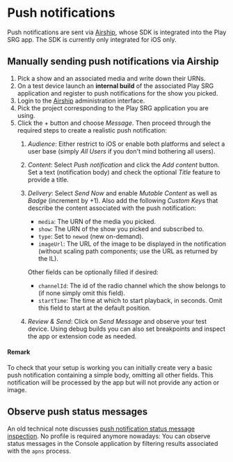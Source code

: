 # Push notifications

Push notifications are sent via [Airship](https://www.airship.com), whose SDK is integrated into the Play SRG app. The SDK is currently only integrated for iOS only.

## Manually sending push notifications via Airship

1. Pick a show and an associated media and write down their URNs.
1. On a test device launch an **internal build** of the associated Play SRG application and register to push notifications for the show you picked.
1. Login to the [Airship](https://go.airship.com/accounts/login) administration interface.
1. Pick the project corresponding to the Play SRG application you are using.
1. Click the + button and choose _Message_. Then proceed through the required steps to create a realistic push notification:
    1. _Audience_: Either restrict to iOS or enable both platforms and select a user base (simply _All Users_ if you don't mind bothering all users).
    1. _Content_: Select _Push notification_ and click the _Add content_ button. Set a text (notification body) and check the optional _Title_ feature to provide a title.
    1. _Delivery_: Select _Send Now_ and enable _Mutable Content_ as well as _Badge_ (increment by +1). Also add the following _Custom Keys_ that describe the content associated with the push notification:
        - `media`: The URN of the media you picked.
        - `show`: The URN of the show you picked and subscribed to.
        - `type`: Set to `newod` (new on-demand).
        - `imageUrl`: The URL of the image to be displayed in the notification (without scaling path components; use the URL as returned by the IL).

        Other fields can be optionally filled if desired:
    
        - `channelId`: The id of the radio channel which the show belongs to (if none simply omit this field).
        - `startTime`: The time at which to start playback, in seconds. Omit this field to start at the default position.

    1. _Review & Send_: Click on _Send Message_ and observe your test device. Using debug builds you can also set breakpoints and inspect the app or extension code as needed.

#### Remark

To check that your setup is working you can initially create very a basic push notification containing a simple body, omitting all other fields. This notification will be processed by the app but will not provide any action or image.

## Observe push status messages

An old technical note discusses [push notification status message inspection](https://developer.apple.com/library/archive/technotes/tn2265/_index.html). No profile is required anymore nowadays: You can observe status messages in the Console application by filtering results associated with the `apns` process.
